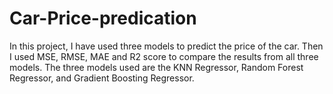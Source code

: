 # Car-Price-predication

In this project, I have used three models to predict the price of the car. Then I used MSE, RMSE, MAE and R2 score to compare the results from all three models. The three models used are the KNN Regressor, Random Forest Regressor, and Gradient Boosting Regressor.

